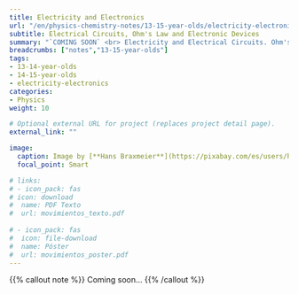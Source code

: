 ```yaml
---
title: Electricity and Electronics
url: "/en/physics-chemistry-notes/13-15-year-olds/electricity-electronics"
subtitle: Electrical Circuits, Ohm's Law and Electronic Devices
summary: "`COMING SOON` <br> Electricity and Electrical Circuits. Ohm's Law. Electronic Devices."
breadcrumbs: ["notes","13-15-year-olds"]
tags:
- 13-14-year-olds
- 14-15-year-olds
- electricity-electronics
categories:
- Physics
weight: 10

# Optional external URL for project (replaces project detail page).
external_link: ""

image:
  caption: Image by [**Hans Braxmeier**](https://pixabay.com/es/users/hans-2/) on [Pixabay](https://pixabay.com/es/)
  focal_point: Smart

# links:
# - icon_pack: fas
# icon: download
#  name: PDF Texto
#  url: movimientos_texto.pdf
  
# - icon_pack: fas
#  icon: file-download
#  name: Póster
#  url: movimientos_poster.pdf  
---
```


{{% callout note %}}
Coming soon...
{{% /callout %}}
